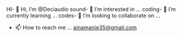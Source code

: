 HI- 👋 Hi, I’m @Deciaudio
sound- 👀 I’m interested in ...
coding- 🌱 I’m currently learning ...
codes- 💞️ I’m looking to collaborate on ...
- 📫 How to reach me ...
ainamanie35@gmail.com
<!---
Deciaudio/Deciaudio is a ✨ special ✨ repository because its `README.md` (this file) appears on your GitHub profile.
You can click the Preview link to take a look at your changes.
--->
